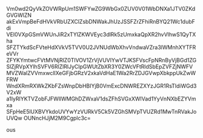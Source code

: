 Vm0wd2QyVkZOVWRpUm1SWFYwZG9WbGx0ZUV0V01WbDNXa1JTV0ZKdGVGWlZN
akExVmpBeFdHVkVRbUZXClZsbDNWakJhUzJSSFZrZFhiRnBYQ21Wc1dubFdi
VEI0VXpGSmVWUnJiR2xTYlZKWVEyc3dlRk5zUmxkaQpXR2hvVlhwS1QyTXha
SFZTYkdScFVteHdXVkV5TVV0U2JVNUdWbXhvVndwaVZra3lWMnhXYTFReVVr
ZFYKYmtwcFVtMVNjRlZ0TlVOV1ZrVjVUVlYwVTJKSFVscFpNRnByVjBGd1ZG
SlZjRVpXYlhSVFV6RlZlRlJyClpGWUtZbXR3Y0ZWcVFtRldSbEpZVFZjNWFV
MVZWalZVVmxwcllXeGFjbGRzV2xkaVdHaE1Wa2RrZDJGVwpXbkppUkZwWFRW
WndXRmRXWkZKbFZsWnpDbHBIYjB0VmExcDNWREZXYzJGR1RsTldiWGd3V2xW
a1IyRlYKTVZobFJFWllWMGhDZWxaV1dsZFhSVGxXWlVad1YyVnNXbEZYVmxa
SFpHeE5lUXBVYkdoUVYwYzVURkV5Ck5VZGhSMVpTVUZRd1MwTnRVakJoUVQw
OUNncHJjM2M9Cgplc3c=

ous